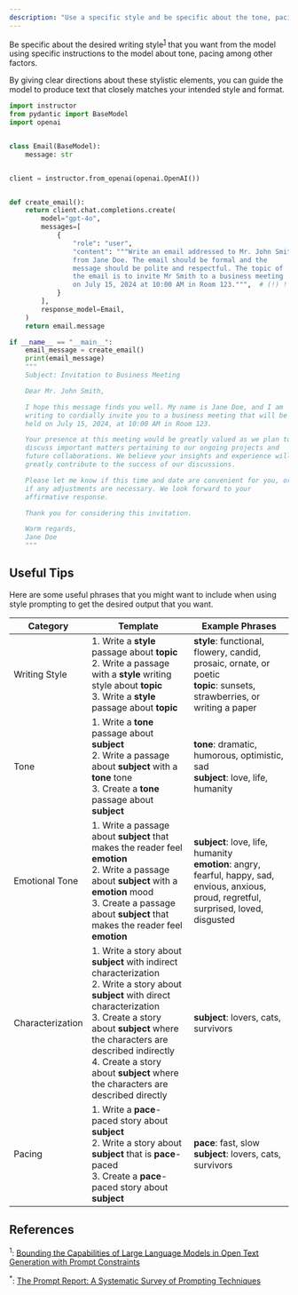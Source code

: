 ```yaml
---
description: "Use a specific style and be specific about the tone, pacing and other aspects of the model's response"
---
```


Be specific about the desired writing style<sup><a href="https://arxiv.org/abs/2302.09185">1</a></sup> that you want from the model using specific instructions to the model about tone, pacing among other factors.

By giving clear directions about these stylistic elements, you can guide the model to produce text that closely matches your intended style and format.

```python hl_lines="18-22"
import instructor
from pydantic import BaseModel
import openai


class Email(BaseModel):
    message: str


client = instructor.from_openai(openai.OpenAI())


def create_email():
    return client.chat.completions.create(
        model="gpt-4o",
        messages=[
            {
                "role": "user",
                "content": """Write an email addressed to Mr. John Smith
                from Jane Doe. The email should be formal and the
                message should be polite and respectful. The topic of
                the email is to invite Mr Smith to a business meeting
                on July 15, 2024 at 10:00 AM in Room 123.""",  # (!) !
            }
        ],
        response_model=Email,
    )
    return email.message

if __name__ == "__main__":
    email_message = create_email()
    print(email_message)
    """
    Subject: Invitation to Business Meeting

    Dear Mr. John Smith,

    I hope this message finds you well. My name is Jane Doe, and I am
    writing to cordially invite you to a business meeting that will be
    held on July 15, 2024, at 10:00 AM in Room 123.

    Your presence at this meeting would be greatly valued as we plan to
    discuss important matters pertaining to our ongoing projects and
    future collaborations. We believe your insights and experience will
    greatly contribute to the success of our discussions.

    Please let me know if this time and date are convenient for you, or
    if any adjustments are necessary. We look forward to your
    affirmative response.

    Thank you for considering this invitation.

    Warm regards,
    Jane Doe
    """
```

## Useful Tips

Here are some useful phrases that you might want to include when using style prompting to get the desired output that you want.

| Category         | Template                                                                                                                                                                                                                                                                                                     | Example Phrases                                                                                                                               |
| ---------------- | ------------------------------------------------------------------------------------------------------------------------------------------------------------------------------------------------------------------------------------------------------------------------------------------------------------ | --------------------------------------------------------------------------------------------------------------------------------------------- |
| Writing Style    | 1. Write a **style** passage about **topic**<br>2. Write a passage with a **style** writing style about **topic**<br>3. Write a **style** passage about **topic**                                                                                                                                            | **style**: functional, flowery, candid, prosaic, ornate, or poetic<br>**topic**: sunsets, strawberries, or writing a paper                    |
| Tone             | 1. Write a **tone** passage about **subject**<br>2. Write a passage about **subject** with a **tone** tone<br>3. Create a **tone** passage about **subject**                                                                                                                                                 | **tone**: dramatic, humorous, optimistic, sad<br>**subject**: love, life, humanity                                                            |
| Emotional Tone   | 1. Write a passage about **subject** that makes the reader feel **emotion**<br>2. Write a passage about **subject** with a **emotion** mood<br>3. Create a passage about **subject** that makes the reader feel **emotion**                                                                                  | **subject**: love, life, humanity<br>**emotion**: angry, fearful, happy, sad, envious, anxious, proud, regretful, surprised, loved, disgusted |
| Characterization | 1. Write a story about **subject** with indirect characterization<br>2. Write a story about **subject** with direct characterization<br>3. Create a story about **subject** where the characters are described indirectly<br>4. Create a story about **subject** where the characters are described directly | **subject**: lovers, cats, survivors                                                                                                          |
| Pacing           | 1. Write a **pace**-paced story about **subject**<br>2. Write a story about **subject** that is **pace**-paced<br>3. Create a **pace**-paced story about **subject**                                                                                                                                         | **pace**: fast, slow<br>**subject**: lovers, cats, survivors                                                                                  |

## References

<sup id="ref-1">1</sup>: [Bounding the Capabilities of Large Language Models in Open Text Generation with Prompt Constraints](https://arxiv.org/abs/2302.09185)

<sup id="ref-asterisk">\*</sup>: [The Prompt Report: A Systematic Survey of Prompting Techniques](https://arxiv.org/abs/2406.06608)
